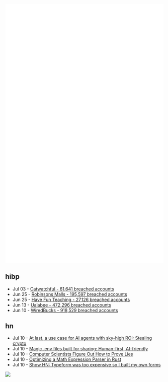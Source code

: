 ![Metrics](https://raw.githubusercontent.com/phixion/phixion/master/metrics.svg)

## hibp

<!--
for https://github.com/phixion/phixion/blob/main/.github/workflows/feeds.yml
-->
<!--START_SECTION:haveibeenpwnd-->
- Jul 03 - [Catwatchful - 61,641 breached accounts](https://haveibeenpwned.com/Breach/Catwatchful)
- Jun 25 - [Robinsons Malls - 195,597 breached accounts](https://haveibeenpwned.com/Breach/RobinsonsMalls)
- Jun 25 - [Have Fun Teaching - 27,126 breached accounts](https://haveibeenpwned.com/Breach/HaveFunTeaching)
- Jun 13 - [Ualabee - 472,296 breached accounts](https://haveibeenpwned.com/Breach/Ualabee)
- Jun 10 - [WiredBucks - 918,529 breached accounts](https://haveibeenpwned.com/Breach/WiredBucks)
<!--END_SECTION:haveibeenpwnd-->

## hn

<!--
for https://github.com/phixion/phixion/blob/main/.github/workflows/feeds.yml
-->
<!--START_SECTION:hn-->
- Jul 10 - [At last, a use case for AI agents with sky-high ROI: Stealing crypto](https://www.theregister.com/2025/07/10/ai_agents_automatically_steal_cryptocurrency/)
- Jul 10 - [Magic .env files built for sharing: Human-first, AI-friendly](https://varlock.dev/)
- Jul 10 - [Computer Scientists Figure Out How to Prove Lies](https://www.quantamagazine.org/computer-scientists-figure-out-how-to-prove-lies-20250709/)
- Jul 10 - [Optimizing a Math Expression Parser in Rust](https://rpallas.xyz/math-parser/)
- Jul 10 - [Show HN: Typeform was too expensive so I built my own forms](https://www.ikiform.com/)
<!--END_SECTION:hn-->

<!--
for https://yhype.me
-->
![](https://hit.yhype.me/github/profile?user_id=13013670)
